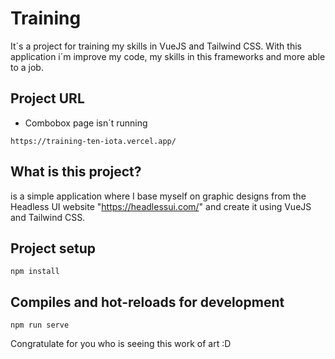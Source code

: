 # Training

It´s a project for training my skills in VueJS and Tailwind CSS.
With this application i´m improve my code, my skills in this frameworks and more able to a job.

## Project URL
* Combobox page isn´t running
```
https://training-ten-iota.vercel.app/
```

## What is this project?
is a simple application where I base myself on graphic designs from the Headless UI website "https://headlessui.com/" and create it using VueJS and Tailwind CSS.

## Project setup
```
npm install
```

## Compiles and hot-reloads for development
```
npm run serve
```

Congratulate for you who is seeing this work of art :D
